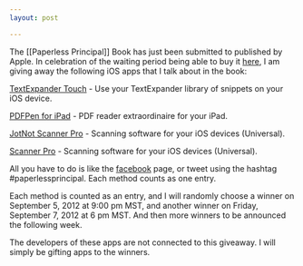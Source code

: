 ```yaml
---
layout: post

---
```

The [[Paperless Principal]] Book has just been submitted to published by Apple. In celebration of the waiting period being able to buy it [here](http://itunes.apple.com/us/book/paperless-principal/id558201943?ls=1), I am giving away the following iOS apps that I talk about in the book:

​[TextExpander Touch​](http://itunes.apple.com/us/app/textexpander/id326180690?mt=8) \- Use your TextExpander library of snippets on your iOS device. 

[PDFPen for iPad​](http://itunes.apple.com/us/app/pdfpen/id490774625?mt=8) \- PDF reader extraordinaire for your iPad.

[JotNot Scanner Pro​](http://itunes.apple.com/us/app/jotnot-scanner-pro/id307868751?mt=8) \- Scanning software for your iOS devices (Universal).

[Scanner Pro](http://itunes.apple.com/us/app/scanner-pro-by-readdle/id333710667?mt=8) - Scanning software for your iOS devices (Universal).

All you have to do is like the [facebook](http://facebook.com/paperlessprincipal) page, or tweet using the hashtag #paperlessprincipal. ​Each method counts as one entry.

​Each method is counted as an entry, and I will randomly choose a winner on September 5, 2012 at 9:00 pm MST, and another winner on Friday, September 7, 2012 at 6 pm MST. And then more winners to be announced the following week.

​The developers of these apps are not connected to this giveaway. I will simply be gifting apps to the winners.